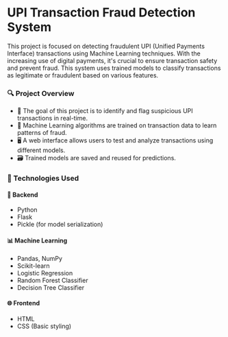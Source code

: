 # UPI Transaction Fraud Detection System 

This project is focused on detecting fraudulent UPI (Unified Payments Interface) transactions using Machine Learning techniques. With the increasing use of digital payments, it's crucial to ensure transaction safety and prevent fraud. This system uses trained models to classify transactions as legitimate or fraudulent based on various features.

### 🔍 Project Overview
  - 📌 The goal of this project is to identify and flag suspicious UPI transactions in real-time.
  - 🧠 Machine Learning algorithms are trained on transaction data to learn patterns of fraud.
  - 🖥️ A web interface allows users to test and analyze transactions using different models.
  - 🗃️ Trained models are saved and reused for predictions.

### 🚀 Technologies Used

 #### 🔧 Backend
   - Python
   - Flask
   - Pickle (for model serialization)

 #### 📊 Machine Learning
   - Pandas, NumPy
   - Scikit-learn
   - Logistic Regression
   - Random Forest Classifier
   - Decision Tree Classifier

 #### 🌐 Frontend
   - HTML
   - CSS (Basic styling)
